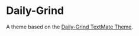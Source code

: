 # Daily-Grind

A theme based on the [Daily-Grind TextMate Theme](http://colorsublime.com/theme/Daily-Grind).
